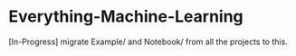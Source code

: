# Everything-Machine-Learning
[In-Progress] migrate Example/ and Notebook/ from all the projects to this.
